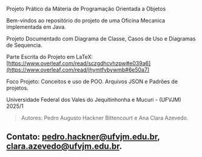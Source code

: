 Projeto Prático da Máteria de Programação Orientada a Objetos

Bem-vindos ao repositório do projeto de uma Oficina Mecanica implementada em Java.

Projeto Documentado com Diagrama de Classe, Casos de Uso e Diagramas de Sequencia.

Parte Escrita do Projeto em LaTeX:
[https://www.overleaf.com/read/sczgdhcvhzpw#e039a6](https://www.overleaf.com/read/jhymtfvbywmb#6e50a7)

Foco Projeto:
Conceitos e uso de POO.
Arquivos JSON e Padrões de projetos.

Universidade Federal dos Vales do Jequitinhonha e Mucuri - (UFVJM) 2025/1

>Autores: Pedro Augusto Hackner Bittencourt e Ana Clara Azevedo.

## Contato: pedro.hackner@ufvjm.edu.br, clara.azevedo@ufvjm.edu.br.
